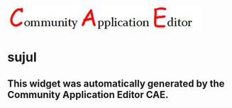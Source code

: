 ![CAE](https://github.com/patricia-cae/CAE-Deployment-Temp/blob/gh-pages/frontendComponent-146/img/logo.png)  

sujul
===================


This widget was automatically generated by the Community Application Editor CAE.  
---------------
